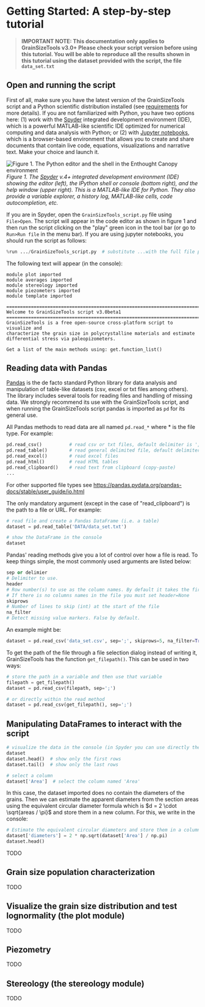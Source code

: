 Getting Started: A step-by-step tutorial
=============

> **IMPORTANT NOTE: This documentation only applies to GrainSizeTools v3.0+ Please check your script version before using this tutorial. You will be able to reproduce all the results shown in this tutorial using the dataset provided with the script, the file ``data_set.txt``**

## Open and running the script

First of all, make sure you have the latest version of the GrainSizeTools script and a Python scientific distribution installed (see [requirements](https://github.com/marcoalopez/GrainSizeTools/blob/master/DOCS/Requirements.md) for more details). If you are not familiarized with Python, you have two options here: (1) work with the [Spyder](https://www.spyder-ide.org/) integrated development environment (IDE), which is a powerful MATLAB-like scientific IDE optimized for numerical computing and data analysis with Python; or (2) with [Jupyter notebooks](https://jupyter.org/), which is a browser-based environment that allows you to create and share documents that contain live code, equations, visualizations and narrative text. Make your choice and launch it.

![Figure 1. The Python editor and the shell in the Enthought Canopy environment](https://raw.githubusercontent.com/marcoalopez/GrainSizeTools/master/FIGURES/IDEs.png)  *Figure 1. The [Spyder](https://www.spyder-ide.org/) v.4+ integrated development environment (IDE) showing the editor (left), the IPython shell or console (bottom right), and the help window (upper right). This is a MATLAB-like IDE for Python. They also provide a variable explorer, a history log, MATLAB-like cells, code autocompletion, etc.*

If you are in Spyder, open the ``GrainSizeTools_script.py`` file using ```File>Open```. The script will appear in the code editor as shown in figure 1 and then run the script clicking on the "play" green icon in the tool bar (or go to ```Run>Run file``` in the menu bar). If you are using jupyter notebooks, you should run the script as follows:

```python
%run .../GrainSizeTools_script.py  # substitute ...with the full file path
```

The following text will appear (in the console):

```
module plot imported
module averages imported
module stereology imported
module piezometers imported
module template imported

===================================================================================
Welcome to GrainSizeTools script v3.0beta1
===================================================================================
GrainSizeTools is a free open-source cross-platform script to visualize and
characterize the grain size in polycrystalline materials and estimate
differential stress via paleopizometers.

Get a list of the main methods using: get.function_list()
```



## Reading data with Pandas

[Pandas](https://pandas.pydata.org/about/index.html) is the de facto standard Python library for data analysis and manipulation of table-like datasets (csv, excel or txt files among others). The library includes several tools for reading files and handling of missing data. We strongly recommend its use with the GrainSizeTools script, and when running the GrainSizeTools script pandas is imported as ```pd``` for its general use.

All Pandas methods to read data are all named ```pd.read_*``` where * is the file type. For example:

```python
pd.read_csv()          # read csv or txt files, default delimiter is ','
pd.read_table()        # read general delimited file, default delimiter is '\t' (TAB)
pd.read_excel()        # read excel files
pd.read_html()         # read HTML tables
pd.read_clipboard()    # read text from clipboard (copy-paste)
...
```

For other supported file types see https://pandas.pydata.org/pandas-docs/stable/user_guide/io.html

The only mandatory argument (except in the case of "read_clipboard") is the path to a file or URL.
For example:


```python
# read file and create a Pandas DataFrame (i.e. a table)
dataset = pd.read_table('DATA/data_set.txt')

# show the DataFrame in the console
dataset
```

Pandas' reading methods give you a lot of control over how a file is read. To keep things simple, the most commonly used arguments are listed below:

```python
sep or delimier
# Delimiter to use.
header
# Row number(s) to use as the column names. By default it takes the first row as the column names (header=0).
# If there is no columns names in the file you must set header=None
skiprows
# Number of lines to skip (int) at the start of the file
na_filter
# Detect missing value markers. False by default.
```

An example might be:

```python
dataset = pd.read_csv('data_set.csv', sep=';', skiprows=5, na_filter=True)
```

To get the path of the file through a file selection dialog instead of writing it, GrainSizeTools has the function ```get_filepath()```. This can be used in two ways:

```python
# store the path in a variable and then use that variable
filepath = get_filepath()
dataset = pd.read_csv(filepath, sep=';')

# or directly within the read method
dataset = pd.read_csv(get_filepath(), sep=';')
```



## Manipulating DataFrames to interact with the script

```python
# visualize the data in the console (in Spyder you can use directly the variable explorer)
dataset
dataset.head()  # show only the first rows
dataset.tail()  # show only the last rows

# select a column
dataset['Area']  # select the column named 'Area'
```

In this case, the dataset imported does no contain the diameters of the grains. Then we can estimate the apparent diameters from the section areas using the equivalent circular diameter formula which is $d = 2 \cdot \sqrt{areas / \pi}$ and store them in a new column. For this, we write in the console:


```python
# Estimate the equivalent circular diameters and store them in a column named 'diameters'
dataset['diameters'] = 2 * np.sqrt(dataset['Area'] / np.pi)
dataset.head()
```

TODO

## Grain size population characterization

TODO

## Visualize the grain size distribution and test lognormality (the plot module)

TODO

## Piezometry

TODO



## Stereology (the stereology module)

TODO